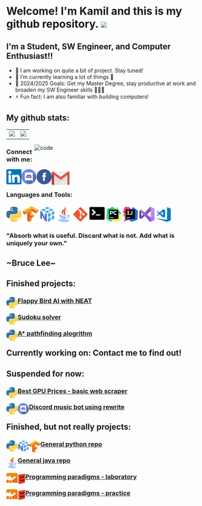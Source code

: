 # Welcome! I'm Kamil and this is my github repository. <img src="https://media.giphy.com/media/hvRJCLFzcasrR4ia7z/giphy.gif" width="25px">
## I'm a Student, SW Engineer, and Computer Enthusiast!!

- 🔭 I am working on quite a bit of project. Stay tuned!
- 🌱 I’m currently learning a lot of things 🤔
- 🥅 2024/2025 Goals: Get my Master Degree, stay productive at work and broaden my SW Engineer skills 💪💪💪
- ⚡ Fun fact: I am also familiar with building computers!

## My github stats:
<table>
    <tr>
         <td valign="top">
            <img src="https://github-readme-stats.vercel.app/api/top-langs/?username=Kamil-Herbetko&langs_count=25&layout=compact&show_icons=true&icon_color=0096ff&theme=tokyonight" height="200" />
        </td>
        <td valign="top">
            <img src="https://github-readme-stats.vercel.app/api?username=Kamil-Herbetko&show_icons=true&theme=tokyonight" height="200" />
        </td>
    </tr>
</table>

<img align="right" src="https://raw.githubusercontent.com/abhisheknaiidu/abhisheknaiidu/master/code.gif" alt="code" width="430"/>

### Connect with me:
[<img align="left" alt="Kamil-Herbetko" width="40" src="https://github.com/Kamil-Herbetko/Kamil-Herbetko/blob/main/icons/linkedin.png"/>][linkedin]
[<img align="left" alt="Kamil-Herbetko" width="40" src="https://github.com/Kamil-Herbetko/Kamil-Herbetko/blob/main/icons/discord.png" />][discord]
[<img align="left" alt="Kamil-Herbetko" width="40" src="https://github.com/Kamil-Herbetko/Kamil-Herbetko/blob/main/icons/facebook.png" />][facebook]
[<img align="left" alt="Kamil-Herbetko" width="47" src="https://github.com/Kamil-Herbetko/Kamil-Herbetko/blob/main/icons/gmail.png" />][gmail]

<br />
<br />

### Languages and Tools:
<div align="left">
  <img src="https://github.com/Kamil-Herbetko/Kamil-Herbetko/blob/main/icons/python.png" alt="website" width="40"/>
  <img src="https://github.com/Kamil-Herbetko/Kamil-Herbetko/blob/main/icons/tensorflow.png" alt="website" width="40"/>
  <img src="https://github.com/Kamil-Herbetko/Kamil-Herbetko/blob/main/icons/numpy.png" alt="website" width="40"/>
  <img src="https://github.com/Kamil-Herbetko/Kamil-Herbetko/blob/main/icons/java.png" alt="website" width="40"/>
  <img src="https://github.com/Kamil-Herbetko/Kamil-Herbetko/blob/main/icons/git.png" alt="website" width="40"/>
  <img src="https://github.com/Kamil-Herbetko/Kamil-Herbetko/blob/main/icons/terminal.png" alt="website" width="40"/>
  <img src="https://github.com/Kamil-Herbetko/Kamil-Herbetko/blob/main/icons/pycharm.png" alt="website" width="40"/>
  <img src="https://github.com/Kamil-Herbetko/Kamil-Herbetko/blob/main/icons/intellij.png" alt="website" width="40"/>
  <img src="https://github.com/Kamil-Herbetko/Kamil-Herbetko/blob/main/icons/vs.png" alt="website" width="40"/>
  <img src="https://github.com/Kamil-Herbetko/Kamil-Herbetko/blob/main/icons/vscode.png" alt="website" width="40"/>
</div>

### "Absorb what is useful. Discard what is not. Add what is uniquely your own."
## \~Bruce Lee\~

## Finished projects:

### <img align="left" src="https://github.com/Kamil-Herbetko/Kamil-Herbetko/blob/main/icons/python.png" alt="website" width="30"/><a href="https://github.com/Kamil-Herbetko/My_Repository/tree/master/FlappyBirdAI"> Flappy Bird AI with NEAT</a>
### <img align="left" src="https://github.com/Kamil-Herbetko/Kamil-Herbetko/blob/main/icons/python.png" alt="website" width="30"/><a href="https://github.com/Kamil-Herbetko/My_Repository/tree/master/Sudoku_Solver"> Sudoku solver</a>
### <img align="left" src="https://github.com/Kamil-Herbetko/Kamil-Herbetko/blob/main/icons/python.png" alt="website" width="30"/><a href="https://github.com/Kamil-Herbetko/Pathfinding_algorythm"> A* pathfinding alogrithm </a>

## Currently working on: Contact me to find out!

## Suspended for now:
### <img align="left" src="https://github.com/Kamil-Herbetko/Kamil-Herbetko/blob/main/icons/python.png" alt="website" width="30"/><a href="https://github.com/Kamil-Herbetko/GPU-Best-Prices-Web-Scraper"> Best GPU Prices - basic web scraper</a>
### <img align="left" src="https://github.com/Kamil-Herbetko/Kamil-Herbetko/blob/main/icons/python.png" alt="website" width="30"/><img align="left" src="https://github.com/Kamil-Herbetko/Kamil-Herbetko/blob/main/icons/discord.png" alt="website" width="30"/><a href="https://github.com/Kamil-Herbetko/My_Repository/tree/master/Discord_Bots"> Discord music bot using rewrite</a>

## Finished, but not really projects:
### <img align="left" src="https://github.com/Kamil-Herbetko/Kamil-Herbetko/blob/main/icons/python.png" alt="website" width="30"/><img align="left" src="https://github.com/Kamil-Herbetko/Kamil-Herbetko/blob/main/icons/numpy.png" alt="website" width="30"/><img align="left" src="https://github.com/Kamil-Herbetko/Kamil-Herbetko/blob/main/icons/tensorflow.png" alt="website" width="30"/><a href="https://github.com/Kamil-Herbetko/My_Repository"> General python repo</a>
### <img align="left" src="https://github.com/Kamil-Herbetko/Kamil-Herbetko/blob/main/icons/java.png" alt="website" width="30"/><a href="https://github.com/Kamil-Herbetko/My_Repository"> General java repo</a>
### <img align="left" src="https://github.com/Kamil-Herbetko/Kamil-Herbetko/blob/main/icons/ocaml.png" alt="website" width="30"/><img align="left" src="https://github.com/Kamil-Herbetko/Kamil-Herbetko/blob/main/icons/scala.png" alt="website" width="20"/><a href="https://github.com/Kamil-Herbetko/Programming-Paradigms-Lab"> Programming paradigms - laboratory</a>
### <img align="left" src="https://github.com/Kamil-Herbetko/Kamil-Herbetko/blob/main/icons/ocaml.png" alt="website" width="30"/><img align="left" src="https://github.com/Kamil-Herbetko/Kamil-Herbetko/blob/main/icons/scala.png" alt="website" width="20"/><a href="https://github.com/Kamil-Herbetko/Programming-Paradigms-Practice"> Programming paradigms - practice</a>


[linkedin]: https://www.linkedin.com/in/kamil-herbetko-947724222/
[discord]: https://discordapp.com/users/354731471707045891/
[facebook]: https://www.facebook.com/kamil.herbetko
[gmail]: mailto:herbetko.kamil@gmail.com
